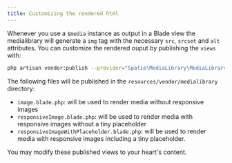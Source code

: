 ```yaml
---
title: Customizing the rendered html
---
```


Whenever you use a `$media` instance as output in a Blade view the medialibrary will generate a `img` tag with the necessary `src`, `srcset` and `alt` attributes. You can customize the rendered ouput by publishing the `views` with:

```bash
php artisan vendor:publish --provider="Spatie\MediaLibrary\MediaLibraryServiceProvider" --tag="views"
```

The following files will be published in the `resources/vendor/medialibrary` directory:
- `image.blade.php`: will be used to render media without responsive images
- `responsiveImage.blade.php`: will be used to render media with responsive images without a tiny placeholder
- `responsiveImageWithPlaceholder.blade.php`: will be used to render media with responsive images including a tiny placeholder.

You may modify these published views to your heart's content.